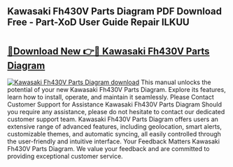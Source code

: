 ## Kawasaki Fh430V Parts Diagram PDF Download Free - Part-XoD User Guide Repair lLKUU

# <h2><a href="http://dfpf6z6.blite.top/?on=Kawasaki+Fh430V+Parts+Diagram">🔗Download New 👉🔴 Kawasaki Fh430V Parts Diagram</a></h2>

[![Kawasaki Fh430V Parts Diagram download](https://i.imgur.com/lujVjoI.png)](http://dfpf6z6.blite.top/?on=Kawasaki+Fh430V+Parts+Diagram)
This manual unlocks the potential of your new Kawasaki Fh430V Parts Diagram. Explore its features, learn how to install, operate, and maintain it seamlessly. Please Contact Customer Support for Assistance Kawasaki Fh430V Parts Diagram Should you require any assistance, please do not hesitate to contact our dedicated customer support team. Kawasaki Fh430V Parts Diagram offers users an extensive range of advanced features, including geolocation, smart alerts, customizable themes, and automatic syncing, all easily controlled through the user-friendly and intuitive interface. Your Feedback Matters Kawasaki Fh430V Parts Diagram. We value your feedback and are committed to providing exceptional customer service.
